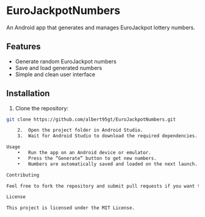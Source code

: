 # EuroJackpotNumbers

An Android app that generates and manages EuroJackpot lottery numbers.

## Features

- Generate random EuroJackpot numbers
- Save and load generated numbers
- Simple and clean user interface

## Installation

1. Clone the repository:

```bash
git clone https://github.com/albert95gt/EuroJackpotNumbers.git

	2.	Open the project folder in Android Studio.
	3.	Wait for Android Studio to download the required dependencies.

Usage
	•	Run the app on an Android device or emulator.
	•	Press the “Generate” button to get new numbers.
	•	Numbers are automatically saved and loaded on the next launch.

Contributing

Feel free to fork the repository and submit pull requests if you want to contribute.

License

This project is licensed under the MIT License.